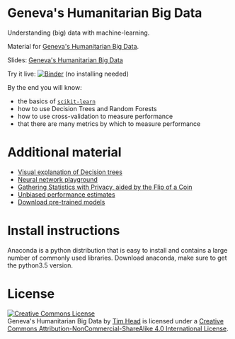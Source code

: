 # Geneva's Humanitarian Big Data

Understanding (big) data with machine-learning.

Material for [Geneva's Humanitarian Big Data](www.wildtreetech.com/ghbd).

Slides: [Geneva's Humanitarian Big Data][slides]

Try it live: [![Binder](http://mybinder.org/badge.svg)](http://mybinder.org/repo/wildtreetech/ghbd)
(no installing needed)


[slides]: https://cdn.rawgit.com/wildtreetech/ghbd/master/slides/index.html

By the end you will know:

* the basics of [`scikit-learn`](http://scikit-learn.org/stable/)
* how to use Decision Trees and Random Forests
* how to use cross-validation to measure performance
* that there are many metrics by which to measure performance


# Additional material

* [Visual explanation of Decision trees][visualtrees]
* [Neural network playground](http://playground.tensorflow.org/)
* [Gathering Statistics with Privacy, aided by the Flip of a Coin][privatestats]
* [Unbiased performance estimates][unbiased]
* [Download pre-trained models](http://caffe.berkeleyvision.org/model_zoo.html)


# Install instructions

Anaconda is a python distribution that is easy to install and contains
a large number of commonly used libraries. Download anaconda, make sure
to get the python3.5 version.


# License

<a rel="license" href="http://creativecommons.org/licenses/by-nc-sa/4.0/"><img alt="Creative Commons License" style="border-width:0" src="https://i.creativecommons.org/l/by-nc-sa/4.0/80x15.png" /></a><br /><span xmlns:dct="http://purl.org/dc/terms/" property="dct:title">Geneva's Humanitarian Big Data</span> by <a xmlns:cc="http://creativecommons.org/ns#" href="https://github.com/wildtreetech/ghbd" property="cc:attributionName" rel="cc:attributionURL">Tim Head</a> is licensed under a <a rel="license" href="http://creativecommons.org/licenses/by-nc-sa/4.0/">Creative Commons Attribution-NonCommercial-ShareAlike 4.0 International License</a>.

[visualtrees]: http://www.r2d3.us/visual-intro-to-machine-learning-part-1/
[privatestats]: http://blog.chromium.org/2014/10/learning-statistics-with-privacy-aided.html
[unbiased]: http://betatim.github.io/posts/unbiased-performance/
